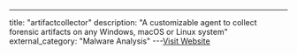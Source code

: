 ---
title: "artifactcollector"
description: "A customizable agent to collect forensic artifacts on any Windows, macOS or Linux system"
external_category: "Malware Analysis"
---[Visit Website](https://github.com/forensicanalysis/artifactcollector)


